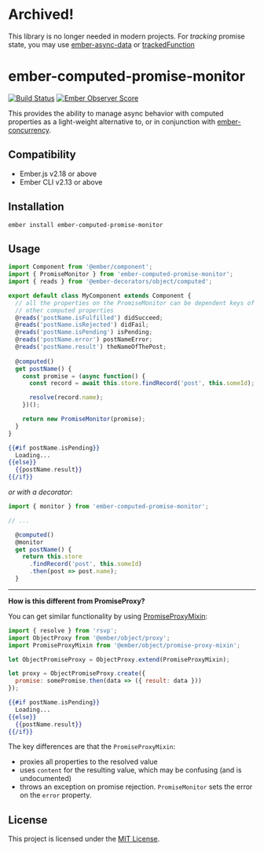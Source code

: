 # Archived!

This library is no longer needed in modern projects.
For _tracking_ promise state, you may use [ember-async-data](https://github.com/tracked-tools/ember-async-data) or [trackedFunction](https://reactive.nullvoxpopuli.com/functions/function.trackedFunction.html)

# ember-computed-promise-monitor
[![Build Status](https://travis-ci.com/NullVoxPopuli/ember-computed-promise-monitor.svg?branch=master)](https://travis-ci.com/NullVoxPopuli/ember-computed-promise-monitor) [![Ember Observer Score](https://emberobserver.com/badges/ember-computed-promise-monitor.svg)](https://emberobserver.com/addons/ember-computed-promise-monitor)

This provides the ability to manage async behavior with computed properties as a light-weight alternative to, or in conjunction with [ember-concurrency](http://ember-concurrency.com/).



Compatibility
------------------------------------------------------------------------------

* Ember.js v2.18 or above
* Ember CLI v2.13 or above


Installation
------------------------------------------------------------------------------

```
ember install ember-computed-promise-monitor
```


Usage
------------------------------------------------------------------------------

```ts
import Component from '@ember/component';
import { PromiseMonitor } from 'ember-computed-promise-monitor';
import { reads } from '@ember-decorators/object/computed';

export default class MyComponent extends Component {
  // all the properties on the PromiseMonitor can be dependent keys of
  // other computed properties
  @reads('postName.isFulfilled') didSucceed;
  @reads('postName.isRejected') didFail;
  @reads('postName.isPending') isPending;
  @reads('postName.error') postNameError;
  @reads('postName.result') theNameOfThePost;
  
  @computed()
  get postName() {
    const promise = (async function() {
      const record = await this.store.findRecord('post', this.someId);

      resolve(record.name);
    })();

    return new PromiseMonitor(promise);
  }
}
```

```hbs
{{#if postName.isPending}}
  Loading...
{{else}}
  {{postName.result}}
{{/if}}
```

_or with a decorator_:

```ts
import { monitor } from 'ember-computed-promise-monitor';

// ...

  @computed()
  @monitor
  get postName() {
    return this.store
      .findRecord('post', this.someId)
      .then(post => post.name);
  }
```

------------------------------------------

**How is this different from PromiseProxy?**

You can get similar functionality by using [PromiseProxyMixin](https://www.emberjs.com/api/ember/release/classes/PromiseProxyMixin):

```js
import { resolve } from 'rsvp';
import ObjectProxy from '@ember/object/proxy';
import PromiseProxyMixin from '@ember/object/promise-proxy-mixin';

let ObjectPromiseProxy = ObjectProxy.extend(PromiseProxyMixin);

let proxy = ObjectPromiseProxy.create({
  promise: somePromise.then(data => ({ result: data }))
});
```

```hbs
{{#if postName.isPending}}
  Loading...
{{else}}
  {{postName.result}}
{{/if}}
```

The key differences are that the `PromiseProxyMixin`:
 - proxies all properties to the resolved value
 - uses `content` for the resulting value, which may be confusing (and is undocumented)
 - throws an exception on promise rejection. `PromiseMonitor` sets the error on the `error` property.




License
------------------------------------------------------------------------------

This project is licensed under the [MIT License](LICENSE.md).
